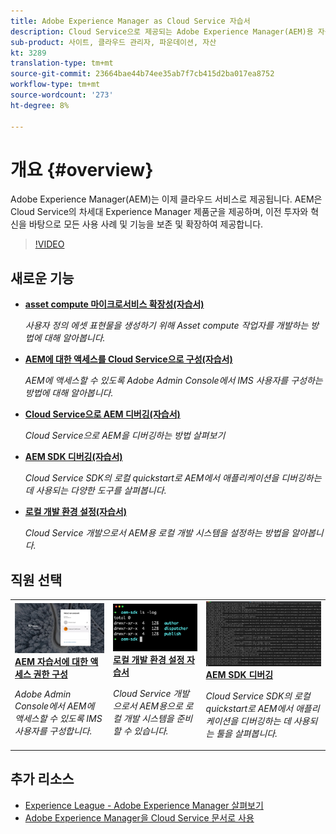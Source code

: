 ```yaml
---
title: Adobe Experience Manager as Cloud Service 자습서
description: Cloud Service으로 제공되는 Adobe Experience Manager(AEM)용 자습서 모음
sub-product: 사이트, 클라우드 관리자, 파운데이션, 자산
kt: 3289
translation-type: tm+mt
source-git-commit: 23664bae44b74ee35ab7f7cb415d2ba017ea8752
workflow-type: tm+mt
source-wordcount: '273'
ht-degree: 8%

---
```



# 개요 {#overview}

Adobe Experience Manager(AEM)는 이제 클라우드 서비스로 제공됩니다. AEM은 Cloud Service의 차세대 Experience Manager 제품군을 제공하며, 이전 투자와 혁신을 바탕으로 모든 사용 사례 및 기능을 보존 및 확장하여 제공합니다.

>[!VIDEO](https://video.tv.adobe.com/v/31085/?quality=12&learn=on)

## 새로운 기능

* **[asset compute 마이크로서비스 확장성(자습서)](./asset-compute/overview.md)**

   *사용자 정의 에셋 표현물을 생성하기 위해 Asset compute 작업자를 개발하는 방법에 대해 알아봅니다.*

* **[AEM에 대한 액세스를 Cloud Service으로 구성(자습서)](./accessing/overview.md)**

   *AEM에 액세스할 수 있도록 Adobe Admin Console에서 IMS 사용자를 구성하는 방법에 대해 알아봅니다.*

* **[Cloud Service으로 AEM 디버깅(자습서)](./debugging/cloud-service/overview.md)**

   *Cloud Service으로 AEM을 디버깅하는 방법 살펴보기*

* **[AEM SDK 디버깅(자습서)](./debugging/aem-sdk-local-quickstart/overview.md)**

   *Cloud Service SDK의 로컬 quickstart로 AEM에서 애플리케이션을 디버깅하는 데 사용되는 다양한 도구를 살펴봅니다.*

* **[로컬 개발 환경 설정(자습서)](./local-development-environment/overview.md)**

   *Cloud Service 개발으로서 AEM용 로컬 개발 시스템을 설정하는 방법을 알아봅니다.*

## 직원 선택

<table>
   <td>
      <a href="./accessing/overview.md">
      <img alt="AEM에 대한 액세스를 Cloud Service으로 구성" src="./assets/overview/staff-pick__accessing.png"/>
      </a>
      <div>
         <a href="./accessing/overview.md">
         <strong>AEM 자습서에 대한 액세스 권한 구성</strong>
         </a>
      </div>
      <p>
         <em>Adobe Admin Console에서 AEM에 액세스할 수 있도록 IMS 사용자를 구성합니다.</em>
      <p>
   </td>   
   <td>
      <a href="./local-development-environment/overview.md">
      <img alt="로컬 개발 환경 설정 자습서" src="./assets/overview/staff-pick__local-development-environment-set-up.png"/>
      </a>
      <div>
         <a href="./local-development-environment/overview.md">
         <strong>로컬 개발 환경 설정 자습서</strong>
         </a>
      </div>
      <p>
         <em>Cloud Service 개발으로서 AEM용으로 로컬 개발 시스템을 준비할 수 있습니다.</em>
      <p>
   </td>   
   <td>
      <a href="./debugging/aem-sdk-local-quickstart/overview.md">
      <img alt="AEM SDK의 로컬 빠른 시작 디버깅" src="./assets/overview/staff-pick__debugging.png"/>
      </a>
      <div>
         <a href="./debugging/aem-sdk-local-quickstart/overview.md">
         <strong>AEM SDK 디버깅</strong>
         </a>
      </div>
      <p>
         <em>Cloud Service SDK의 로컬 quickstart로 AEM에서 애플리케이션을 디버깅하는 데 사용되는 툴을 살펴봅니다.</em>
      <p>
   </td>
</table>

## 추가 리소스

* [Experience League - Adobe Experience Manager 살펴보기](https://experienceleague.adobe.com/#recommended/solutions/experience-manager)
* [Adobe Experience Manager을 Cloud Service 문서로 사용](https://docs.adobe.com/content/help/en/experience-manager-cloud-service/landing/home.html)
